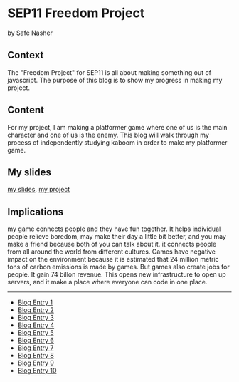 # SEP11 Freedom Project
by Safe Nasher

## Context
The "Freedom Project" for SEP11 is all about making something out of javascript. The purpose of this blog is to show my progress in making my project.

## Content
For my project, I am making a platformer game where one of us is the main character and one of us is the enemy. This blog will walk through my process of independently studying kaboom in order to make my platformer game.

## My slides
[my slides](https://docs.google.com/presentation/d/1ZZ0VK8P2LVDCQJ6-0sR1UT9mkXsu97gXbbfTR0cba8E/edit#slide=id.p), [my project](https://safen2614.github.io/SUPER-SREACT-CODE-FOR-FREEDOME-PROJECT/)


## Implications
my game connects people and they have fun together. It helps individual people relieve boredom, may make their day a little bit better, and you may make a friend because both of you can talk about it. it connects people from all around the world from different cultures. Games have negative impact on the environment because it is estimated that 24 million metric tons of carbon emissions is made by games. But games also create jobs for people. It gain 74 billon revenue. This opens new infrastructure to open up servers, and it make a place where everyone can code in one place.


---

* [Blog Entry 1](entries/entry01.md)
* [Blog Entry 2](entries/entry02.md)
* [Blog Entry 3](entries/entry03.md)
* [Blog Entry 4](entries/entry04.md)
* [Blog Entry 5](entries/entry05.md)
* [Blog Entry 6](entries/entry06.md)
* [Blog Entry 7](entries/entry07.md)
* [Blog Entry 8](entries/entry08.md)
* [Blog Entry 9](entries/entry09.md)
* [Blog Entry 10](entries/entry10.md)
